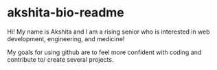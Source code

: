 # akshita-bio-readme
Hi! My name is Akshita and I am a rising senior who is interested in web development, engineering, and medicine!

My goals for using github are to feel more confident with coding and contribute to/ create several projects.
